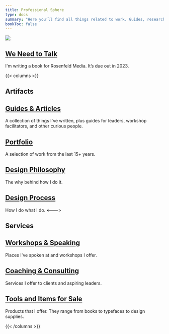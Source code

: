 ```yaml
---
title: Professional Sphere
type: docs
summary: "Here you’ll find all things related to work. Guides, research, thoughts, PDFs, etc."
bookToc: false
---
```


<article class="markdown book-post feature-block">
	<a href="/we-need-to-talk">
		<img src="/book.jpg">
		<div class="feature-right">
		<h2 class="post-title">
		We Need to Talk
		</h2>
	</a>
    	<p class="post-summary">I'm writing a book for Rosenfeld Media. It’s due out in 2023.</p>
    </div>
</article>

{{< columns >}}
## Artifacts
## [Guides & Articles](/docs)
A collection of things I've written, plus guides for leaders, workshop facilitators, and other curious people.
## [Portfolio](/portfolio)
A selection of work from the last 15+ years.
## [Design Philosophy](/design-philosophy)
The why behind how I do it.
## [Design Process](/design-process)
How I do what I do.
<--->
## Services
## [Workshops & Speaking](/workshops)
Places I've spoken at and workshops I offer.
## [Coaching & Consulting](/coaching)
Services I offer to clients and aspiring leaders.
## [Tools and Items for Sale](/tools)
Products that I offer. They range from books to typefaces to design supplies.

{{< /columns >}}


